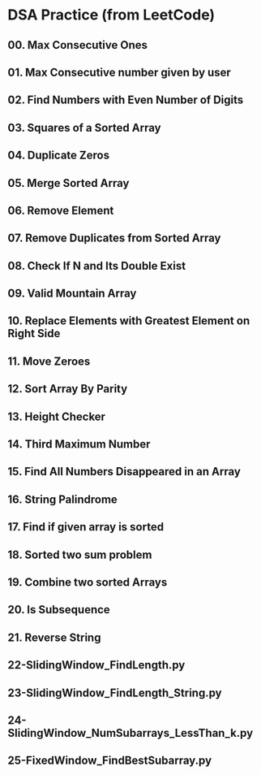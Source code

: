 # DSA Practice (from LeetCode)
## 00. Max Consecutive Ones
## 01. Max Consecutive number given by user
## 02. Find Numbers with Even Number of Digits
## 03. Squares of a Sorted Array
## 04. Duplicate Zeros
## 05. Merge Sorted Array
## 06. Remove Element
## 07. Remove Duplicates from Sorted Array
## 08. Check If N and Its Double Exist
## 09. Valid Mountain Array
## 10. Replace Elements with Greatest Element on Right Side
## 11. Move Zeroes
## 12. Sort Array By Parity
## 13. Height Checker
## 14. Third Maximum Number
## 15. Find All Numbers Disappeared in an Array
## 16. String Palindrome
## 17. Find if given array is sorted
## 18. Sorted two sum problem
## 19. Combine two sorted Arrays
## 20. Is Subsequence
## 21. Reverse String
## 22-SlidingWindow_FindLength.py
## 23-SlidingWindow_FindLength_String.py
## 24-SlidingWindow_NumSubarrays_LessThan_k.py
## 25-FixedWindow_FindBestSubarray.py
